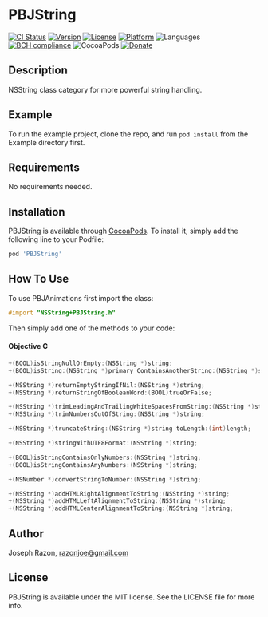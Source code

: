 # PBJString

[![CI Status](http://img.shields.io/travis/SnugJoker/PBJString.svg?style=flat)](https://travis-ci.org/josephrazon/PBJString)
[![Version](https://img.shields.io/cocoapods/v/PBJString.svg?style=flat)](http://cocoapods.org/pods/PBJString)
[![License](https://img.shields.io/cocoapods/l/PBJString.svg?style=flat)](http://cocoapods.org/pods/PBJString)
[![Platform](https://img.shields.io/cocoapods/p/PBJString.svg?style=flat)](http://cocoapods.org/pods/PBJString)
![Languages](https://img.shields.io/badge/Language-Objective%20C-orange.svg?longCache=true&style=flat)
[![BCH compliance](https://bettercodehub.com/edge/badge/SnugJoker/PBJString?branch=master)](https://bettercodehub.com/)
![CocoaPods](https://img.shields.io/cocoapods/dt/PBJString.svg)
[![Donate](https://img.shields.io/badge/Donate-PayPal-green.svg)](https://paypal.me/JoeRazon)


## Description
NSString class category for more powerful string handling.

## Example
To run the example project, clone the repo, and run `pod install` from the Example directory first.

## Requirements
No requirements needed.

## Installation

PBJString is available through [CocoaPods](http://cocoapods.org). To install
it, simply add the following line to your Podfile:

```ruby
pod 'PBJString'
```

## How To Use
To use PBJAnimations first import the class:

```objectivec
#import "NSString+PBJString.h"
```

Then simply add one of the methods to your code:

#### Objective C ####

```objectivec
+(BOOL)isStringNullOrEmpty:(NSString *)string;
+(BOOL)isString:(NSString *)primary ContainsAnotherString:(NSString *)secondary;

+(NSString *)returnEmptyStringIfNil:(NSString *)string;
+(NSString *)returnStringOfBooleanWord:(BOOL)trueOrFalse;

+(NSString *)trimLeadingAndTrailingWhiteSpacesFromString:(NSString *)string;
+(NSString *)trimNumbersOutOfString:(NSString *)string;

+(NSString *)truncateString:(NSString *)string toLength:(int)length;

+(NSString *)stringWithUTF8Format:(NSString *)string;

+(BOOL)isStringContainsOnlyNumbers:(NSString *)string;
+(BOOL)isStringContainsAnyNumbers:(NSString *)string;

+(NSNumber *)convertStringToNumber:(NSString *)string;

+(NSString *)addHTMLRightAlignmentToString:(NSString *)string;
+(NSString *)addHTMLLeftAlignmentToString:(NSString *)string;
+(NSString *)addHTMLCenterAlignmentToString:(NSString *)string;
```

## Author

Joseph Razon, razonjoe@gmail.com

## License

PBJString is available under the MIT license. See the LICENSE file for more info.

